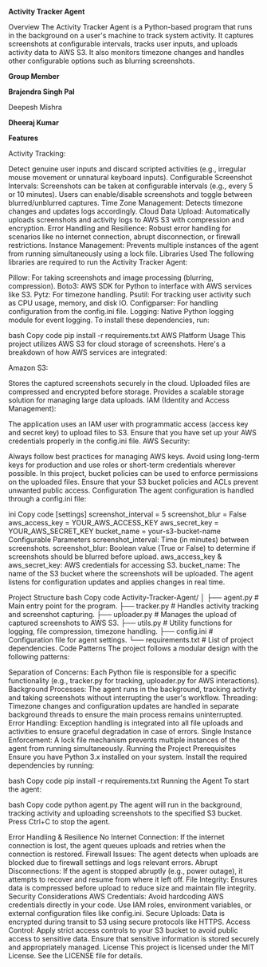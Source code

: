<b>Activity Tracker Agent</b>

Overview
The Activity Tracker Agent is a Python-based program that runs in the background on a user's machine to track system activity. It captures screenshots at configurable intervals, tracks user inputs, and uploads activity data to AWS S3. It also monitors timezone changes and handles other configurable options such as blurring screenshots.

<b> Group Member </b>

<b>Brajendra Singh Pal</b>

</b>Deepesh Mishra</b>

<b>Dheeraj Kumar</b>



<b>Features</b>

Activity Tracking:

Detect genuine user inputs and discard scripted activities (e.g., irregular mouse movement or unnatural keyboard inputs).
Configurable Screenshot Intervals: Screenshots can be taken at configurable intervals (e.g., every 5 or 10 minutes). Users can enable/disable screenshots and toggle between blurred/unblurred captures.
Time Zone Management: Detects timezone changes and updates logs accordingly.
Cloud Data Upload: Automatically uploads screenshots and activity logs to AWS S3 with compression and encryption.
Error Handling and Resilience: Robust error handling for scenarios like no internet connection, abrupt disconnection, or firewall restrictions.
Instance Management: Prevents multiple instances of the agent from running simultaneously using a lock file.
Libraries Used
The following libraries are required to run the Activity Tracker Agent:

Pillow: For taking screenshots and image processing (blurring, compression).
Boto3: AWS SDK for Python to interface with AWS services like S3.
Pytz: For timezone handling.
Psutil: For tracking user activity such as CPU usage, memory, and disk IO.
Configparser: For handling configuration from the config.ini file.
Logging: Native Python logging module for event logging.
To install these dependencies, run:

bash
Copy code
pip install -r requirements.txt
AWS Platform Usage
This project utilizes AWS S3 for cloud storage of screenshots. Here's a breakdown of how AWS services are integrated:

Amazon S3:

Stores the captured screenshots securely in the cloud.
Uploaded files are compressed and encrypted before storage.
Provides a scalable storage solution for managing large data uploads.
IAM (Identity and Access Management):

The application uses an IAM user with programmatic access (access key and secret key) to upload files to S3. Ensure that you have set up your AWS credentials properly in the config.ini file.
AWS Security:

Always follow best practices for managing AWS keys. Avoid using long-term keys for production and use roles or short-term credentials wherever possible.
In this project, bucket policies can be used to enforce permissions on the uploaded files. Ensure that your S3 bucket policies and ACLs prevent unwanted public access.
Configuration
The agent configuration is handled through a config.ini file:

ini
Copy code
[settings]
screenshot_interval = 5
screenshot_blur = False
aws_access_key = YOUR_AWS_ACCESS_KEY
aws_secret_key = YOUR_AWS_SECRET_KEY
bucket_name = your-s3-bucket-name
Configurable Parameters
screenshot_interval: Time (in minutes) between screenshots.
screenshot_blur: Boolean value (True or False) to determine if screenshots should be blurred before upload.
aws_access_key & aws_secret_key: AWS credentials for accessing S3.
bucket_name: The name of the S3 bucket where the screenshots will be uploaded.
The agent listens for configuration updates and applies changes in real time.

Project Structure
bash
Copy code
Activity-Tracker-Agent/
│
├── agent.py            # Main entry point for the program.
├── tracker.py          # Handles activity tracking and screenshot capturing.
├── uploader.py         # Manages the upload of captured screenshots to AWS S3.
├── utils.py            # Utility functions for logging, file compression, timezone handling.
├── config.ini          # Configuration file for agent settings.
└── requirements.txt    # List of project dependencies.
Code Patterns
The project follows a modular design with the following patterns:

Separation of Concerns: Each Python file is responsible for a specific functionality (e.g., tracker.py for tracking, uploader.py for AWS interactions).
Background Processes: The agent runs in the background, tracking activity and taking screenshots without interrupting the user's workflow.
Threading: Timezone changes and configuration updates are handled in separate background threads to ensure the main process remains uninterrupted.
Error Handling: Exception handling is integrated into all file uploads and activities to ensure graceful degradation in case of errors.
Single Instance Enforcement: A lock file mechanism prevents multiple instances of the agent from running simultaneously.
Running the Project
Prerequisites
Ensure you have Python 3.x installed on your system. Install the required dependencies by running:

bash
Copy code
pip install -r requirements.txt
Running the Agent
To start the agent:

bash
Copy code
python agent.py
The agent will run in the background, tracking activity and uploading screenshots to the specified S3 bucket. Press Ctrl+C to stop the agent.

Error Handling & Resilience
No Internet Connection: If the internet connection is lost, the agent queues uploads and retries when the connection is restored.
Firewall Issues: The agent detects when uploads are blocked due to firewall settings and logs relevant errors.
Abrupt Disconnections: If the agent is stopped abruptly (e.g., power outage), it attempts to recover and resume from where it left off.
File Integrity: Ensures data is compressed before upload to reduce size and maintain file integrity.
Security Considerations
AWS Credentials: Avoid hardcoding AWS credentials directly in your code. Use IAM roles, environment variables, or external configuration files like config.ini.
Secure Uploads: Data is encrypted during transit to S3 using secure protocols like HTTPS.
Access Control: Apply strict access controls to your S3 bucket to avoid public access to sensitive data. Ensure that sensitive information is stored securely and appropriately managed.
License
This project is licensed under the MIT License. See the LICENSE file for details.
